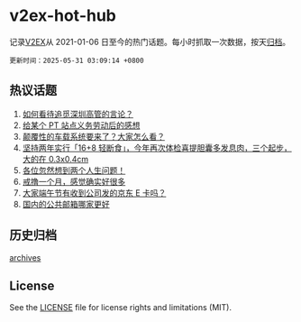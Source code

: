 # v2ex-hot-hub

 记录[V2EX](https://www.v2ex.com/)从 2021-01-06 日至今的热门话题。每小时抓取一次数据，按天[归档](archives)。

`更新时间：2025-05-31 03:09:14 +0800`

## 热议话题

1. [如何看待追觅深圳高管的言论？](https://www.v2ex.com/t/1135326)
1. [给某个 PT 站点义务劳动后的感想](https://www.v2ex.com/t/1135499)
1. [颠覆性的车载系统要来了？大家怎么看？](https://www.v2ex.com/t/1135391)
1. [坚持两年实行「16+8 轻断食」，今年再次体检喜提胆囊多发息肉，三个起步，大的在 0.3x0.4cm](https://www.v2ex.com/t/1135319)
1. [各位忽然想到两个人生问题！](https://www.v2ex.com/t/1135331)
1. [戒撸一个月，感觉确实好很多](https://www.v2ex.com/t/1135372)
1. [大家端午节有收到公司发的京东 E 卡吗？](https://www.v2ex.com/t/1135366)
1. [国内的公共邮箱哪家更好](https://www.v2ex.com/t/1135310)

## 历史归档

[archives](archives)

## License

See the [LICENSE](LICENSE) file for license rights and limitations (MIT).
